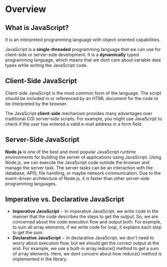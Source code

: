 # Overview

## What is JavaScript?

It is an interpreted programming language with object-oriented capabilities.

JavaScript is a **single-threaded** programming language that we can use for client-side or server-side development. It is a **dynamically** typed programming language, which means that we dont care about variable data types while writing the JavaScript code.

## Client-Side JavaScript

Client-side JavaScript is the most common form of the language. The script should be included in or referenced by an HTML document for the code to be interpreted by the browser.

The JavaScript **client-side** mechanism provides many advantages over traditional CGI server-side scripts. For example, you might use JavaScript to check if the user has entered a valid e-mail address in a form field.

## Server-Side JavaScript

**Node.js** is one of the best and most popular JavaScript runtime environments for building the server of applications using JavaScript. Using Node.js, we can execute the JavaScript code outside the browser and manage the server task. The server tasks can be an interaction with the database, APIS, file handling, or maybe network communication. Due to the event-driven architecture of Node.js, it is faster than other server-side programming languages.

## Imperative vs. Declarative JavaScript

* **Imperative JavaScript** − In imperative JavaScript, we write code in the manner that the code describes the steps to get the output. So, we are concerned about the code execution flow and output both. For example, to sum all array elements, if we write code for loop, it explains each step to get the sum.
* **Declarative JavaScript** − In declarative JavaScript, we don't need to worry about execution flow, but we should get the correct output at the end. For example, we use a built-in array.reduce() method to get a sum of array elements. Here, we dont concern about how reduce() method is implemented in the library.